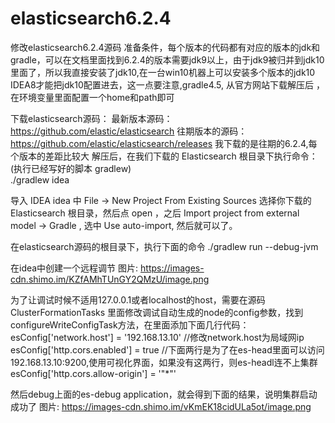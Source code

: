 # elasticsearch6.2.4
修改elasticsearch6.2.4源码
准备条件，每个版本的代码都有对应的版本的jdk和gradle，可以在文档里面找到6.2.4的版本需要jdk9以上，由于jdk9被归并到jdk10里面了，所以我直接安装了jdk10,在一台win10机器上可以安装多个版本的jdk10
IDEA8才能把jdk10配置进去，这一点要注意,gradle4.5,  从官方网站下载解压后 ，在环境变量里面配置一个home和path即可

下载elasticsearch源码：
最新版本源码：https://github.com/elastic/elasticsearch
往期版本的源码：https://github.com/elastic/elasticsearch/releases
我下载的是往期的6.2.4,每个版本的差距比较大
解压后，在我们下载的 Elasticsearch 根目录下执行命令：(执行已经写好的脚本 gradlew)    
./gradlew idea

导入 IDEA
idea 中 File -> New Project From Existing Sources 选择你下载的 Elasticsearch 根目录，然后点 open ，之后 Import project from external model -> Gradle , 选中 Use auto-import, 然后就可以了。

在elasticsearch源码的根目录下，执行下面的命令
./gradlew run --debug-jvm

在idea中创建一个远程调节
图片: https://images-cdn.shimo.im/KZfAMhTUnGY2QMzU/image.png

为了让调试时候不适用127.0.0.1或者localhost的host，需要在源码ClusterFormationTasks
里面修改调试自动生成的node的config参数，找到configureWriteConfigTask方法，在里面添加下面几行代码：
esConfig['network.host'] = '192.168.13.10'  //修改network.host为局域网ip
esConfig['http.cors.enabled'] = true   //下面两行是为了在es-head里面可以访问192.168.13.10:9200,使用可视化界面，如果没有这两行，则es-headl连不上集群
esConfig['http.cors.allow-origin'] = '"*"'

然后debug上面的es-debug application，就会得到下面的结果，说明集群启动成功了
图片: https://images-cdn.shimo.im/vKmEK18cidULa5ot/image.png
